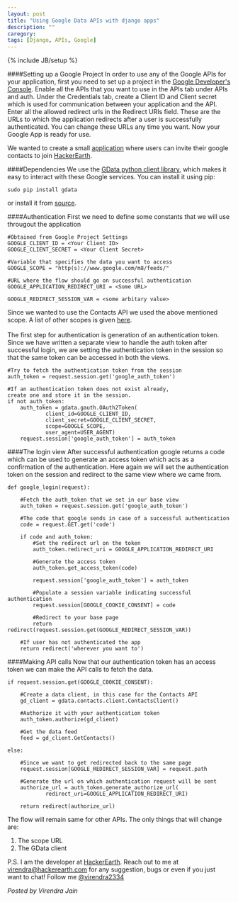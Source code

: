 ```yaml
---
layout: post
title: "Using Google Data APIs with django apps"
description: ""
caregory:
tags: [Django, APIs, Google]
---
```

{% include JB/setup %}

####Setting up a Google Project
In order to use any of the Google APIs for your application, first you need to
set up a project in the [Google Developer's
Console](https://console.developers.google.com/project). Enable all the APIs
that you want to use in the APIs tab under APIs and auth. Under the Credentials
tab, create a Client ID and Client secret which is used for communication
between your application and the API. Enter all the allowed redirect urls in
the Redirect URIs field. These are the URLs to which the application redirects
after a user is successfully authenticated. You can change these URLs any time
you want. Now your Google App is ready for use.

We wanted to create a small [application](http://www.hackerearth.com/invite/) where users can invite their google
contacts to join [HackerEarth](http://www.hackerearth.com/).

####Dependencies
We use the [GData python client
library](https://pypi.python.org/pypi/gdata/2.0.18), which makes it easy to interact with
these Google services. You can install it using pip:
<br>
    
    sudo pip install gdata
or install it from
[source](https://code.google.com/p/gdata-python-client/downloads/list).

####Authentication
First we need to define some constants that we will use througout the
application
    
    #Obtained from Google Project Settings 
    GOOGLE_CLIENT_ID = <Your Client ID>
    GOOGLE_CLIENT_SECRET = <Your Client Secret>
    
    #Variable that specifies the data you want to access
    GOOGLE_SCOPE = "http(s)://www.google.com/m8/feeds/"

    #URL where the flow should go on successful authentication
    GOOGLE_APPLICATION_REDIRECT_URI = <Some URL>
    
    GOOGLE_REDIRECT_SESSION_VAR = <some arbitary value>

Since we wanted to use the Contacts API we used the above mentioned scope.
A list of other scopes is given
[here](https://developers.google.com/gdata/faq).
<br>
<br>
The first step for authentication is generation of an authentication token.
Since we have written a separate view to handle the auth token after successful
login, we are setting the authentication token in the session so that the same
token can be accessed in both the views.
    
    #Try to fetch the authentication token from the session
    auth_token = request.session.get('google_auth_token')
    
    #If an authentication token does not exist already,
    create one and store it in the session.
    if not auth_token:
        auth_token = gdata.gauth.OAuth2Token(
                client_id=GOOGLE_CLIENT_ID,
                client_secret=GOOGLE_CLIENT_SECRET, 
                scope=GOOGLE_SCOPE, 
                user_agent=USER_AGENT)
        request.session['google_auth_token'] = auth_token


####The login view
After successful authentication google returns a code which can be used to
generate an access token which acts as a confirmation of the authentication.
Here again we will set the authentication token on the session and redirect to
the same view where we came from.
    
    def google_login(request):
        
        #Fetch the auth_token that we set in our base view
        auth_token = request.session.get('google_auth_token')
        
        #The code that google sends in case of a successful authentication
        code = request.GET.get('code')
        
        if code and auth_token:
            #Set the redirect url on the token
            auth_token.redirect_uri = GOOGLE_APPLICATION_REDIRECT_URI
            
            #Generate the access token
            auth_token.get_access_token(code)
            
            request.session['google_auth_token'] = auth_token
            
            #Populate a session variable indicating successful authentication
            request.session[GOOGLE_COOKIE_CONSENT] = code
            
            #Redirect to your base page
            return redirect(request.session.get(GOOGLE_REDIRECT_SESSION_VAR))
        
        #If user has not authenticated the app   
        return redirect('wherever you want to')

####Making API calls
Now that our authentication token has an access token we can make the API calls to
fetch the data.

    if request.session.get(GOOGLE_C00KIE_CONSENT):
        
        #Create a data client, in this case for the Contacts API
        gd_client = gdata.contacts.client.ContactsClient()
        
        #Authorize it with your authentication token
        auth_token.authorize(gd_client)

        #Get the data feed
        feed = gd_client.GetContacts()

    else:
        
        #Since we want to get redirected back to the same page
        request.session[GOOGLE_REDIRECT_SESSION_VAR] = request.path
        
        #Generate the url on which authentication request will be sent
        authorize_url = auth_token.generate_authorize_url(
                redirect_uri=GOOGLE_APPLICATION_REDIRECT_URI)
        
        return redirect(authorize_url)

The flow will remain same for other APIs. The only things that will change are:
1. The scope URL
2. The GData client
    

P.S. I am the developer at [HackerEarth](http://www.hackerearth.com). 
Reach out to me at
virendra@hackerearth.com for any suggestion, bugs or even if you just want to
chat! Follow me [@virendra2334](https://twitter.com/virendra2334)

*Posted by Virendra Jain*
